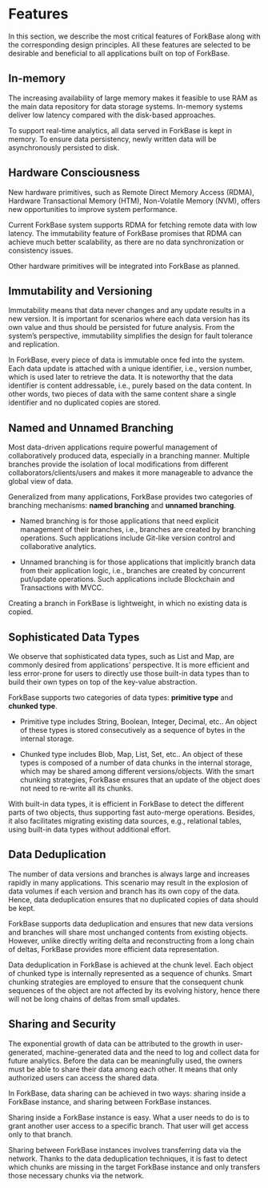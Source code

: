 # Features

In this section, we describe the most critical features of ForkBase along with the corresponding design principles.
All these features are selected to be desirable and beneficial to all applications built on top of ForkBase.


## In-memory

The increasing availability of large memory makes it feasible to use RAM as the main data repository for data storage systems.
In-memory systems deliver low latency compared with the disk-based approaches.

To support real-time analytics, all data served in ForkBase is kept in memory.
To ensure data persistency, newly written data will be asynchronously persisted to disk.


## Hardware Consciousness

New hardware primitives, such as Remote Direct Memory Access (RDMA), Hardware Transactional Memory (HTM),
Non-Volatile Memory (NVM), offers new opportunities to improve system performance.

Current ForkBase system supports RDMA for fetching remote data with low latency.
The immutability feature of ForkBase promises that RDMA can achieve much better scalability,
as there are no data synchronization or consistency issues.

Other hardware primitives will be integrated into ForkBase as planned.


## Immutability and Versioning

Immutability means that data never changes and any update results in a new version.
It is important for scenarios where each data version has its own value and thus should be persisted for future analysis.
From the system’s perspective, immutability simplifies the design for fault tolerance and replication.

In ForkBase, every piece of data is immutable once fed into the system.
Each data update is attached with a unique identifier, i.e., version number, which is used later to retrieve the data.
It is noteworthy that the data identifier is content addressable, i.e., purely based on the data content.
In other words, two pieces of data with the same content share a single identifier and no duplicated copies are stored.


## Named and Unnamed Branching

Most data-driven applications require powerful management of collaboratively produced data, especially in a branching manner.
Multiple branches provide the isolation of local modifications from different collaborators/clients/users
and makes it more manageable to advance the global view of data.

Generalized from many applications, ForkBase provides two categories of branching mechanisms:
**named branching** and **unnamed branching**.

* Named branching is for those applications that need explicit management of their branches,
i.e., branches are created by branching operations.
Such applications include Git-like version control and collaborative analytics.

* Unnamed branching is for those applications that implicitly branch data from their application logic,
i.e., branches are created by concurrent put/update operations.
Such applications include Blockchain and Transactions with MVCC.

Creating a branch in ForkBase is lightweight, in which no existing data is copied.


## Sophisticated Data Types

We observe that sophisticated data types, such as List and Map, are commonly desired from applications’ perspective.
It is more efficient and less error-prone for users to directly use those built-in data types
than to build their own types on top of the key-value abstraction.

ForkBase supports two categories of data types: **primitive type** and **chunked type**.

* Primitive type includes String, Boolean, Integer, Decimal, etc..
An object of these types is stored consecutively as a sequence of bytes in the internal storage.

* Chunked type includes Blob, Map, List, Set, etc..
An object of these types is composed of a number of data chunks in the internal storage,
which may be shared among different versions/objects.
With the smart chunking strategies, ForkBase ensures that an update of the object does not need to re-write all its chunks.

With built-in data types, it is efficient in ForkBase to detect the different parts of two objects,
thus supporting fast auto-merge operations.
Besides, it also facilitates migrating existing data sources, e.g., relational tables,
using built-in data types without additional effort.


## Data Deduplication

The number of data versions and branches is always large and increases rapidly in many applications.
This scenario may result in the explosion of data volumes if each version and branch has its own copy of the data.
Hence, data deduplication ensures that no duplicated copies of data should be kept.

ForkBase supports data deduplication and ensures that new data versions and
branches will share most unchanged contents from existing objects.
However, unlike directly writing delta and reconstructing from a long chain of deltas,
ForkBase provides more efficient data representation.

Data deduplication in ForkBase is achieved at the chunk level.
Each object of chunked type is internally represented as a sequence of chunks.
Smart chunking strategies are employed to ensure that the consequent chunk sequences of the object are not affected
by its evolving history, hence there will not be long chains of deltas from small updates.

## Sharing and Security
The exponential growth of data can be attributed to the growth in user-generated, machine-generated data
and the need to log and collect data for future analytics.
Before the data can be meaningfully used, the owners must be able to share their data among each other.
It means that only authorized users can access the shared data.

In ForkBase, data sharing can be achieved in two ways: sharing inside a ForkBase instance,
and sharing between ForkBase instances.

Sharing inside a ForkBase instance is easy. What a user needs to do is to grant another user access to a specific branch.
That user will get access only to that branch.

Sharing between ForkBase instances involves transferring data via the network.
Thanks to the data deduplication techniques, it is fast to detect which chunks are missing in the target ForkBase instance
and only transfers those necessary chunks via the network.
